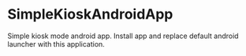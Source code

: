 # SimpleKioskAndroidApp
Simple kiosk mode android app.
Install app and replace default android launcher with this application.
